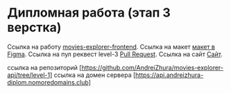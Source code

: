 # Дипломная работа (этап 3 верстка)

Ссылка на работу [movies-explorer-frontend](https://github.com/AndreiZhura/movies-explorer-frontend).
Ссылка на макет [макет в Figma](https://www.figma.com/file/F6RSCVKA33qrybQJKGATG3/Diploma-(Copy)?node-id=932%3A2618&t=I3qAR2l8Xw4JJM3W-0).
Cсылка на пул реквест level-3  [Pull Request](https://github.com/AndreiZhura/movies-explorer-frontend/pull/2).
Ссылка на сайт [Сайт](https://andreizhura-diplom.no.nomoredomains.work/).

ccылка на репозиторий [https://github.com/AndreiZhura/movies-explorer-api/tree/level-1]
ссылка на домен сервера [https://api.andreizhura-diplom.nomoredomains.club]

